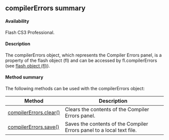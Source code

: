 ## compilerErrors summary

#### Availability

Flash CS3 Professional.

#### Description

The compilerErrors object, which represents the Compiler Errors panel, is a property of the flash object (fl) and can be accessed by fl.compilerErrors (see [flash object (fl)](#_bookmark447)).

#### Method summary

The following methods can be used with the compilerErrors object:

| **Method**                                        | **Description**                                                       |
|---------------------------------------------------|-----------------------------------------------------------------------|
| [compilerErrors.clear()](#compilerErrors.clear()) | Clears the contents of the Compiler Errors panel.                     |
| [compilerErrors.save()](#_bookmark98)             | Saves the contents of the Compiler Errors panel to a local text file. |

<span id="compilerErrors.clear()" class="anchor"></span>

